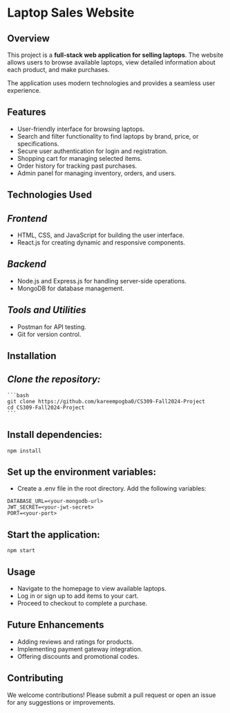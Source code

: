 # Laptop Sales Website

## **Overview** 

This project is a **full-stack web application for selling laptops**. The website allows users to browse available laptops, view detailed information about each product, and make purchases.

The application uses modern technologies and provides a seamless user experience.

## **Features** 

   - User-friendly interface for browsing laptops.
   - Search and filter functionality to find laptops by brand, price, or specifications.
   - Secure user authentication for login and registration.
   - Shopping cart for managing selected items.
   - Order history for tracking past purchases.
   - Admin panel for managing inventory, orders, and users.

## **Technologies Used**
## *Frontend*

   - HTML, CSS, and JavaScript for building the user interface.
   - React.js for creating dynamic and responsive components.

## *Backend*

   - Node.js and Express.js for handling server-side operations.
   - MongoDB for database management.

## *Tools and Utilities*

   - Postman for API testing.
   - Git for version control.

## **Installation**
## *Clone the repository:*

    ```bash
    git clone https://github.com/kareempogba0/CS309-Fall2024-Project
    cd CS309-Fall2024-Project
    ```

## **Install dependencies:**

    npm install

## **Set up the environment variables:**

   - Create a .env file in the root directory.
    Add the following variables:

    DATABASE_URL=<your-mongodb-url>
    JWT_SECRET=<your-jwt-secret>
    PORT=<your-port>

## **Start the application:**

    npm start

## **Usage**

   - Navigate to the homepage to view available laptops.
   - Log in or sign up to add items to your cart.
   - Proceed to checkout to complete a purchase.

## **Future Enhancements**

   - Adding reviews and ratings for products.
   - Implementing payment gateway integration.
   - Offering discounts and promotional codes.

## **Contributing**

We welcome contributions! Please submit a pull request or open an issue for any suggestions or improvements.
